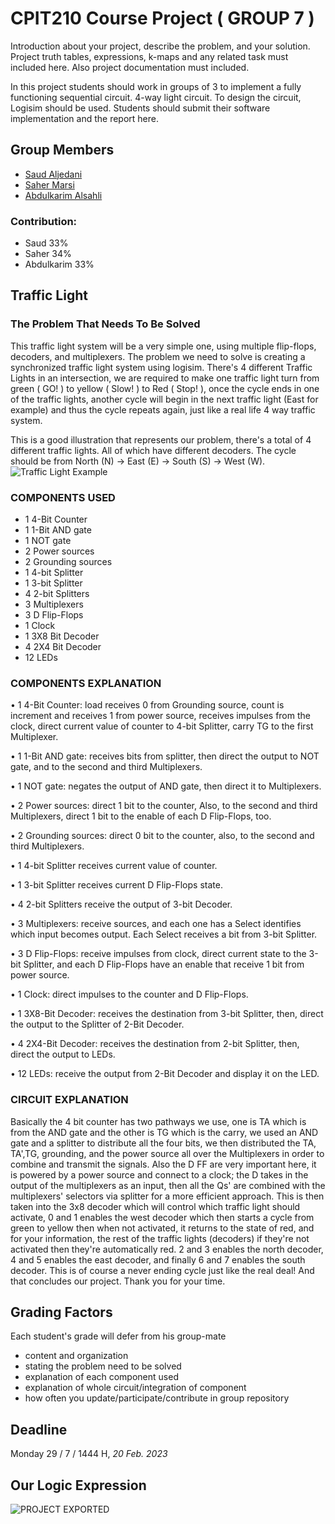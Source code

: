 # CPIT210 Course Project ( GROUP 7 )
Introduction about your project, describe the problem, and your solution. Project truth tables, expressions, k-maps and any related task must included here. Also project documentation must included.

In this project students should work in groups of 3 to implement a fully functioning sequential circuit. 4-way light circuit. To design the circuit, Logisim should be used. Students should submit their software implementation and the report here. 

## Group Members
[comment]: <> (each group memeber should write his first, middle and last name with link to his GitHub account)
- [Saud Aljedani](https://github.com/Saudsaad5)
- [Saher Marsi](https://github.com/SaherMarsi)
- [Abdulkarim Alsahli](https://github.com/Abdulkarim-Alsahli)

[comment]: <> (Students should include the contribution percentage of each group member.)
[comment]: <> (Example:)
### Contribution:
- Saud 33%
- Saher 34%
- Abdulkarim 33%



## Traffic Light
### The Problem That Needs To Be Solved
This traffic light system will be a very simple one, using multiple flip-flops, decoders, and multiplexers. The problem we need to solve is creating a synchronized traffic light system using logisim. There's 4 different Traffic Lights in an intersection, we are required to make one traffic light turn from green ( GO! ) to yellow ( Slow! ) to Red ( Stop! ), once the cycle ends in one of the traffic lights, another cycle will begin in the next traffic light (East for example) and thus the cycle repeats again, just like a real life 4 way traffic system.

This is a good illustration that represents our problem, there's a total of 4 different traffic lights. All of which have different decoders.
The cycle should be from North (N) -> East (E) -> South (S) -> West (W).
![Traffic Light Example](https://user-images.githubusercontent.com/93139459/219962272-ddb7242a-f686-4e76-b5f0-6b2534ad2760.jpg)


### COMPONENTS USED
- 1 4-Bit Counter
- 1 1-Bit AND gate
- 1 NOT gate
- 2 Power sources
- 2 Grounding sources
- 1 4-bit Splitter
- 1 3-bit Splitter
- 4 2-bit Splitters
- 3 Multiplexers
- 3 D Flip-Flops
- 1 Clock
- 1 3X8 Bit Decoder
- 4 2X4 Bit Decoder
- 12 LEDs

### COMPONENTS EXPLANATION
•	1 4-Bit Counter: load receives 0 from Grounding source, count is increment and receives 1 from power source, receives impulses from the clock, direct current value     of counter to 4-bit Splitter, carry TG to the first Multiplexer.

•	1 1-Bit AND gate: receives bits from splitter, then direct the output to NOT gate, and to the second and third Multiplexers.

•	1 NOT gate: negates the output of AND gate, then direct it to Multiplexers. 

•	2 Power sources: direct 1 bit to the counter, Also, to the second and third Multiplexers, direct 1 bit to the enable of each D Flip-Flops, too.

•	2 Grounding sources: direct 0 bit to the counter, also, to the second and third Multiplexers.

•	1 4-bit Splitter receives current value of counter.

•	1 3-bit Splitter receives current D Flip-Flops state.

•	4 2-bit Splitters receive the output of 3-bit Decoder.

•	3 Multiplexers: receive sources, and each one has a Select identifies which input becomes output. Each Select receives a bit from 3-bit Splitter.

•	3 D Flip-Flops: receive impulses from clock, direct current state to the 3-bit Splitter, and each D Flip-Flops have an enable that receive 1 bit from power source.

•	1 Clock: direct impulses to the counter and D Flip-Flops.

•	1 3X8-Bit Decoder: receives the destination from 3-bit Splitter, then, direct the output to the Splitter of 2-Bit Decoder.

•	4 2X4-Bit Decoder: receives the destination from 2-bit Splitter, then, direct the output to LEDs.

•	12 LEDs: receive the output from 2-Bit Decoder and display it on the LED.


### CIRCUIT EXPLANATION
Basically the 4 bit counter has two pathways we use, one is TA which is from the AND gate and the other is TG which is the carry, we used an AND gate and a splitter to distribute all the four bits, we then distributed the TA, TA',TG, grounding, and the power source all over the Multiplexers in order to combine and transmit the signals. Also the D FF are very important here, it is powered by a power source and connect to a clock; the D takes in the output of the multiplexers as an input, then all the Qs' are combined with the multiplexers' selectors via splitter for a more efficient approach. This is then taken into the 3x8 decoder which will control which traffic light should activate, 0 and 1 enables the west decoder which then starts a cycle from green to yellow then when not activated, it returns to the state of red, and for your information, the rest of the traffic lights (decoders) if they're not activated then they're automatically red. 2 and 3 enables the north decoder, 4 and 5 enables the east decoder, and finally 6 and 7 enables the south decoder. This is of course a never ending cycle just like the real deal! And that concludes our project. Thank you for your time. 
## Grading Factors
Each student's grade will defer from his group-mate 
- content and organization
- stating the problem need to be solved
- explanation of each component used
- explanation of whole circuit/integration of component
- how often you update/participate/contribute in group repository

## Deadline
Monday 29 / 7 / 1444 H, *20 Feb. 2023*

## Our Logic Expression
![PROJECT EXPORTED](https://user-images.githubusercontent.com/93139459/219938044-359ee041-689d-4429-9bce-a0c383a9438a.jpg)


